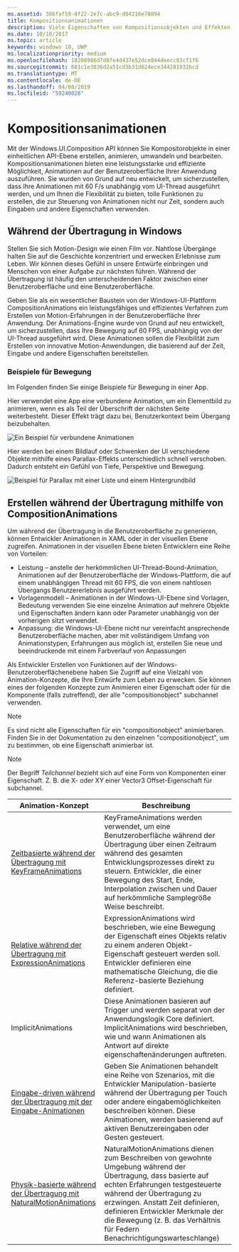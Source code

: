 ```yaml
---
ms.assetid: 386faf59-8f22-2e7c-abc9-d04216e78894
title: Kompositionsanimationen
description: Viele Eigenschaften von Kompositionsobjekten und Effekten können mit Keyframeanimationen und Ausdrucksanimationen animiert werden. Dadurch können sich Eigenschaften eines UI-Elements im Laufe der Zeit oder auf der Grundlage einer Berechnung verändern.
ms.date: 10/10/2017
ms.topic: article
keywords: windows 10, UWP
ms.localizationpriority: medium
ms.openlocfilehash: 18208986d7d07e4d437e52dce844deecc03cf1f6
ms.sourcegitcommit: 681c1e3836d2a51cd3b31d824ece344281932bcd
ms.translationtype: MT
ms.contentlocale: de-DE
ms.lasthandoff: 04/08/2019
ms.locfileid: "59240028"
---
```

# <a name="composition-animations"></a>Kompositionsanimationen

Mit der Windows.UI.Composition API können Sie Kompositorobjekte in einer einheitlichen API-Ebene erstellen, animieren, umwandeln und bearbeiten. Kompositionsanimationen bieten eine leistungsstarke und effiziente Möglichkeit, Animationen auf der Benutzeroberfläche Ihrer Anwendung auszuführen. Sie wurden von Grund auf neu entwickelt, um sicherzustellen, dass Ihre Animationen mit 60 F/s unabhängig vom UI-Thread ausgeführt werden, und um Ihnen die Flexibilität zu bieten, tolle Funktionen zu erstellen, die zur Steuerung von Animationen nicht nur Zeit, sondern auch Eingaben und andere Eigenschaften verwenden.

## <a name="motion-in-windows"></a>Während der Übertragung in Windows

Stellen Sie sich Motion-Design wie einen Film vor. Nahtlose Übergänge halten Sie auf die Geschichte konzentriert und erwecken Erlebnisse zum Leben. Wir können dieses Gefühl in unsere Entwürfe einbringen und Menschen von einer Aufgabe zur nächsten führen. Während der Übertragung ist häufig den unterscheidenden Faktor zwischen einer Benutzeroberfläche und eine Benutzeroberfläche.

Geben Sie als ein wesentlicher Baustein von der Windows-UI-Plattform CompositionAnimations ein leistungsfähiges und effizientes Verfahren zum Erstellen von Motion-Erfahrungen in der Benutzeroberfläche Ihrer Anwendung. Der Animations-Engine wurde von Grund auf neu entwickelt, um sicherzustellen, dass Ihre Bewegung auf 60 FPS, unabhängig von der UI-Thread ausgeführt wird. Diese Animationen sollen die Flexibilität zum Erstellen von innovative Motion-Anwendungen, die basierend auf der Zeit, Eingabe und andere Eigenschaften bereitstellen.

### <a name="examples-of-motion"></a>Beispiele für Bewegung

Im Folgenden finden Sie einige Beispiele für Bewegung in einer App.

Hier verwendet eine App eine verbundene Animation, um ein Elementbild zu animieren, wenn es als Teil der Überschrift der nächsten Seite weiterbesteht. Dieser Effekt trägt dazu bei, Benutzerkontext beim Übergang beizubehalten.

![Ein Beispiel für verbundene Animationen](images/animation/connected-animation-example.gif)

Hier werden bei einem Bildlauf oder Schwenken der UI verschiedene Objekte mithilfe eines Parallax-Effekts unterschiedlich schnell verschoben. Dadurch entsteht ein Gefühl von Tiefe, Perspektive und Bewegung.

![Beispiel für Parallax mit einer Liste und einem Hintergrundbild](images/animation/parallax-example.gif)

## <a name="using-compositionanimations-to-create-motion"></a>Erstellen während der Übertragung mithilfe von CompositionAnimations

Um während der Übertragung in die Benutzeroberfläche zu generieren, können Entwickler Animationen in XAML oder in der visuellen Ebene zugreifen. Animationen in der visuellen Ebene bieten Entwicklern eine Reihe von Vorteilen:

- Leistung – anstelle der herkömmlichen UI-Thread-Bound-Animation, Animationen auf der Benutzeroberfläche der Windows-Plattform, die auf einem unabhängigen Thread mit 60 FPS, die von einem nahtlosen Übergangs Benutzererlebnis ausgeführt werden.
- Vorlagenmodell – Animationen in der Windows-UI-Ebene sind Vorlagen, Bedeutung verwenden Sie eine einzelne Animation auf mehrere Objekte und Eigenschaften ändern kann oder Parameter unabhängig von der vorherigen sitzt verwendet.
- Anpassung: die Windows-UI-Ebene nicht nur vereinfacht ansprechende Benutzeroberfläche machen, aber mit vollständigem Umfang von Animationstypen, Erfahrungen aus möglich ist, erstellen Sie neue und beeindruckende mit einem Farbverlauf von Anpassungen

Als Entwickler Erstellen von Funktionen auf der Windows-Benutzeroberflächenebene haben Sie Zugriff auf eine Vielzahl von Animation-Konzepte, die Ihre Entwürfe zum Leben zu erwecken. Sie können eines der folgenden Konzepte zum Animieren einer Eigenschaft oder für die Komponente (falls zutreffend), der alle "compositionobject" subchannel verwenden.

> [!NOTE]
> Es sind nicht alle Eigenschaften für ein "compositionobject" animierbaren. Finden Sie in der Dokumentation zu den einzelnen "compositionobject", um zu bestimmen, ob eine Eigenschaft animierbar ist.

> [!NOTE]
> Der Begriff _Teilchannel_ bezieht sich auf eine Form von Komponenten einer Eigenschaft. Z. B. die X- oder XY einer Vector3 Offset-Eigenschaft für subchannel.

| Animation-Konzept | Beschreibung |
| ----------------- | ----------- |
| [Zeitbasierte während der Übertragung mit KeyFrameAnimations](time-animations.md)  | KeyFrameAnimations werden verwendet, um eine Benutzeroberfläche während der Übertragung über einen Zeitraum während des gesamten Entwicklungsprozesses direkt zu steuern. Entwickler, die einer Bewegung des Start, Ende, Interpolation zwischen und Dauer auf herkömmliche Samplegröße Weise beschreibt. |
| [Relative während der Übertragung mit ExpressionAnimations](relation-animations.md)  | ExpressionAnimations wird beschrieben, wie eine Bewegung der Eigenschaft eines Objekts relativ zu einem anderen Objekt-Eigenschaft gesteuert werden soll. Entwickler definieren eine mathematische Gleichung, die die Referenz-basierte Beziehung definiert. |
| ImplicitAnimations | Diese Animationen basieren auf Trigger und werden separat von der Anwendungslogik Core definiert. ImplicitAnimations wird beschrieben, wie und wann Animationen als Antwort auf direkte eigenschaftenänderungen auftreten. |
| [Eingabe-driven während der Übertragung mit der Eingabe-Animationen](input-driven-animations.md)  | Geben Sie Animationen behandelt eine Reihe von Szenarios, mit die Entwickler Manipulation-basierte während der Übertragung per Touch oder andere eingabemöglichkeiten beschreiben können. Diese Animationen, werden basierend auf aktiven Benutzereingaben oder Gesten gesteuert. |
| [Physik-basierte während der Übertragung mit NaturalMotionAnimations](natural-animations.md)  | NaturalMotionAnimations dienen zum Beschreiben von gewohnte Umgebung während der Übertragung, dass basierte auf echten Erfahrungen testgesteuerte während der Übertragung zu erzwingen. Anstatt Zeit definieren, definieren Entwickler Merkmale der die Bewegung (z. B. das Verhältnis für Federn Benachrichtigungswarteschlange) |